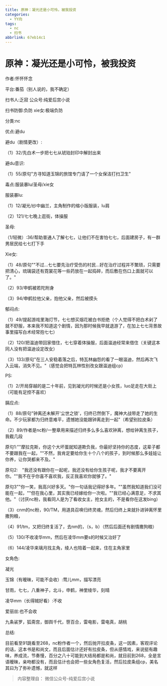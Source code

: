 ```yaml
---
title: 原神：凝光还是小可怜，被我投资
categories:
  - YY向
tags:
  - nc
  - 扫书
abbrlink: 67eb14c1
---
```

# 原神：凝光还是小可怜，被我投资
作者:怀怀怀念

平台:番茄（别人说的，我不确定）

扫书人:乏寂 公众号:纯爱后宫小说

扫书防御:负防 xie女:极端负防

分类:nc

优点:避du

避du（剧情更改）:

（1）32/先白术一步把七七从琥珀封印中解封出来

避du意识:

（1）55/原句"方寻知道玉锦的旅馆专门请了一个女保洁打扫卫生"

毒点:服装暴lu/圣母/xie女

服装暴lu:

（1）12/凝光/纱中幽兰，主角制作的缩小版服装，lu肩

（2）121/七七晚上逛街，体操服

圣母:

（1/轻微）:36/帮助普通人了解七七，让他们不在害怕七七，后面建房子，有一群男居民给七七打下手

Xie女:

（1）48/原句""不过...七七要先治疗受伤的村民...好在治疗过程并不繁琐，只需要把清心，琉璃袋还有霓裳花等一些药放在一起捣碎，而后敷在伤口上面就可以了。"

（2）93/申鹤被若陀附身

（3）94/申鹤拉他父亲，抱他父亲，然后被摸头

郁闷点:

（1）49/提起游戏里海灯节，七七想买烟花被白书拒绝（个人觉得不把白术剁了就不舒服，本来我不知道这个剧情，因为那时候我早就退游了，在加上七七背景故事里描写白术经常抱七七）

（2）120/把温迪带回家借住，七七穿着体操服，后面温迪经常来借住（关键这本同人没有把温迪设定改女）

（3）133/原句"在三人安稳着落之后，特瓦林幽怨的看了一眼温迪，然后再次飞入云端，消失不见。"（感觉会把特瓦林性别改女跟温迪组cp）

PS:

（1）2/开局穿越的是二十年前，见到凝光的时候还是小女孩，luo足走在大街上（可能有足控不喜欢）

膈应点:

（1）88/原句"钟离还未解开'尘世之锁'，归终已然倒下，魔神大战带走了她的生命。不少玩家都为归终意难平，遗憾她没能跟钟离走到一起"（希望别拉皮条）

（2）89/作者是nc粉/一整章用来描述归终多么多么喜欢钟离，想给钟离生孩子，我截几段

原句1:""摩拉克斯，你这个大坏蛋就知道欺负我，你最好坚持你的态度，这辈子都不要跟我在一起，""不然，我肯定要给你生十个八个的孩子，到时候那么多娃娃让你养，让你哭都来不及。"

原句2:　"我还没有跟你在一起呢，我还没有给你生孩子呢，我才不要离开你。""我不在乎你喜不喜欢我，反正我喜欢你就够了。"

原句3""你一笑，我高兴好多天。"你一句话我记得好多年。""虽然我知道我们没可能在一起，""但在我心里，其实我已经嫁给你一次啦。""我已经心满意足，不求其他。"（讨厌nc粉，我看同人是为了看收女主，抢女主的，不是看你在这发bing）

（3）cnm的nc粉，90/TM，用道具召唤归终灵魂，然后归终上来就扑进钟离怀里撒狗粮，

（4）91/tm，又把归终复活了，去nm的，（s，b）（然后后面还有剧情撒狗粮）

（5）130/不收凌华mm，然后在凌华mm要s的时候又治好了

（6）144/凌华来璃月找主角，绫人也陪着一起来，住在主角家里

女角色:

凝光

玉锦（有暧昧，可能不会收）:莺儿mm，描写漂亮

甘雨，七七，八重神子，北斗，申鹤，神里绫华，刻晴

凌华mm（长得贼好看）:不收

爱丽丝:也不会收

九条裟罗，狐斋宫，御舆千代，笹百合，雷电影，雷电真，胡桃

总结:

目前看至91跳看至268，nc粉作者一个，然后抛开拉皮条，这一因素，客观评论的话，这本书是和尚文，而且后面估计还好有拉皮条，但从感情戏，来说挺有趣味，养成流，节奏慢，百分之八十可能到大结局都是和尚，就目前到268，全是言语暧昧，亲吻都没有，而且估计也会把一些女角色复活，然后拉皮条组cp，美名其曰为了弥补遗憾，就这样


> 内容整理自： 微信公众号-纯爱后宫小说